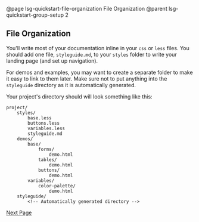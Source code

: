 @page lsg-quickstart-file-organization File Organization
@parent lsg-quickstart-group-setup 2

## File Organization

You'll write most of your documentation inline in your `css` or `less` files. You should add one file, `styleguide.md`, to your `styles` folder to write your landing page (and set up navigation).

For demos and examples, you may want to create a separate folder to make it easy to link to them later. Make sure not to put anything into the `styleguide` directory as it is automatically generated.

Your project's directory should will look something like this:

```
project/
    styles/
        base.less
        buttons.less
        variables.less
        styleguide.md
    demos/
        base/
            forms/
                demo.html
            tables/
                demo.html
            buttons/
                demo.html
        variables/
            color-palette/
                demo.html
    styleguide/
        <!-- Automatically generated directory -->
```

[Next Page](/docs/lsg-quickstart-writing.html)